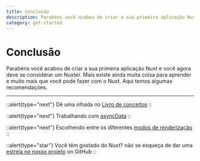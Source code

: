 ```yaml
---
title: Conclusão
description: Parabéns você acabou de criar a sua primeira aplicação Nuxt e você agora deve se considerar um Nuxter. Mais existe ainda muita coisa para aprender e muito mais que você pode fazer com o Nuxt. Aqui temos algumas recomendações.
category: get-started
---
```


# Conclusão

Parabéns você acabou de criar a sua primeira aplicação Nuxt e você agora deve se considerar um Nuxter. Mais existe ainda muita coisa para aprender e muito mais que você pode fazer com o Nuxt. Aqui temos algumas recomendações.

---

::alert{type="next"}
Dê uma olhada no [Livro de conceitos](../concepts/views)
::

::alert{type="next"}
Trabalhando com [asyncData](/docs/features/data-fetching#async-data)
::

::alert{type="next"}
Escolhendo entre os diferentes [modos de renderização](/docs/features/rendering-modes)
::

::alert{type="star"}
Você têm gostado do Nuxt? não se esqueça de dar uma [estrela no nosso projeto](https://github.com/nuxt/nuxt.js) on GitHub
::

